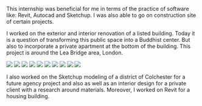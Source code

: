 
This internship was beneficial for me in terms of the practice of software like: Revit, Autocad and Sketchup. I was also able to go on construction site of certain projects. 

I worked on the exterior and interior renovation of a listed building. Today it is a question of transforming this public space into a Buddhist center. But also to incorporate a private apartment at the bottom of the building.
This project is around the Lea Bridge area, London.


![](1.png?raw=true)
![](2.png?raw=true)
![](3.png?raw=true)
![](4.png?raw=true)
![](5.png?raw=true)
![](6.png?raw=true)
![](7.png?raw=true)
![](8.png?raw=true)
![](9.png?raw=true)
![](10.png?raw=true)


I also worked on the Sketchup modeling of a district of Colchester for a future agency project and also as well as an interior design for a private client with a research around materials.
Moreover, I worked on Revit for a housing building.



